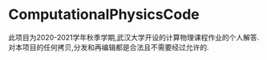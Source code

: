 # ComputationalPhysicsCode
此项目为2020-2021学年秋季学期,武汉大学开设的计算物理课程作业的个人解答.
对本项目的任何拷贝,分发和再编辑都是合法且不需要经过允许的.
